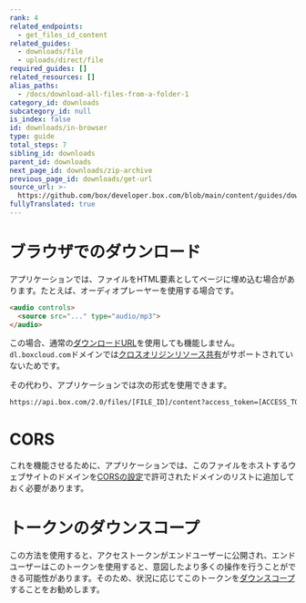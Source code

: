 ```yaml
---
rank: 4
related_endpoints:
  - get_files_id_content
related_guides:
  - downloads/file
  - uploads/direct/file
required_guides: []
related_resources: []
alias_paths:
  - /docs/download-all-files-from-a-folder-1
category_id: downloads
subcategory_id: null
is_index: false
id: downloads/in-browser
type: guide
total_steps: 7
sibling_id: downloads
parent_id: downloads
next_page_id: downloads/zip-archive
previous_page_id: downloads/get-url
source_url: >-
  https://github.com/box/developer.box.com/blob/main/content/guides/downloads/in-browser.md
fullyTranslated: true
---
```

# ブラウザでのダウンロード

アプリケーションでは、ファイルをHTML要素としてページに埋め込む場合があります。たとえば、オーディオプレーヤーを使用する場合です。

```html
<audio controls>
  <source src="..." type="audio/mp3">
</audio>
```

この場合、通常の[ダウンロードURL][durl]を使用しても機能しません。`dl.boxcloud.com`ドメインでは[クロスオリジンリソース共有][cors]がサポートされていないためです。

その代わり、アプリケーションでは次の形式を使用できます。

```sh
https://api.box.com/2.0/files/[FILE_ID]/content?access_token=[ACCESS_TOKEN]
```

<Message warning>

# CORS

これを機能させるために、アプリケーションでは、このファイルをホストするウェブサイトのドメインを[CORSの設定][cors]で許可されたドメインのリストに追加しておく必要があります。

</Message>

<Message warning>

# トークンのダウンスコープ

この方法を使用すると、アクセストークンがエンドユーザーに公開され、エンドユーザーはこのトークンを使用すると、意図したより多くの操作を行うことができる可能性があります。そのため、状況に応じてこのトークンを[ダウンスコープ][downscoping]することをお勧めします。

</Message>

[durl]: g://downloads/get-url

[cors]: g://security/cors

[downscoping]: g://authentication/tokens/downscope
